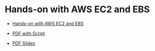# Hands-on with AWS EC2 and EBS

- [Hands-on with AWS EC2 and EBS](https://learning.oreilly.com/live-events/hands-on-with-aws-ec2-and-ebs/0636920068551/)

- [PDF with Script](https://on24static.akamaized.net/event/39/87/14/8/rt/1/documents/resourceList1672604484342/webserveruserdata1672604469174.pdf)
- [PDF Slides](https://on24static.akamaized.net/event/39/87/14/8/rt/1/documents/resourceList1672604439059/handsonec21672604437926.pdf)